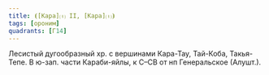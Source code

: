 ```yaml
---
title: ⦗[Кара]⒯ II, [Кара]⒯⦘
tags: [ороним]
quadrants: [Г14]
---
```


Лесистый дугообразный хр. с вершинами Кара-Тау, Тай-Коба, Такья-Тепе. В ю-зап.
части Караби-яйлы, к С–СВ от нп Генеральское (Алушт.).
